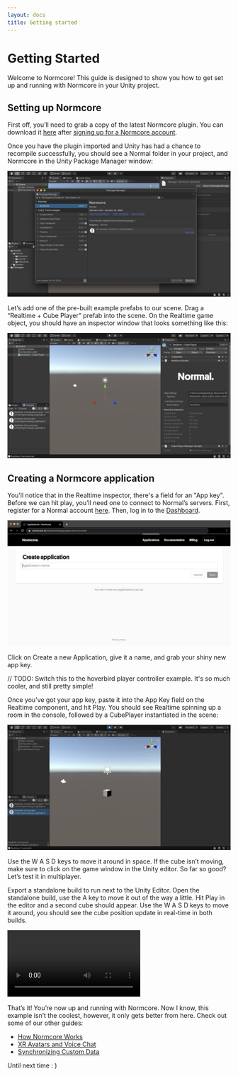 ```yaml
---
layout: docs
title: Getting started
---
```

# Getting Started
Welcome to Normcore! This guide is designed to show you how to get set up and running with Normcore in your Unity project.

## Setting up Normcore

First off, you’ll need to grab a copy of the latest Normcore plugin. You can download it [here](https://normcore.io/download) after [signing up for a Normcore account](https://normcore.io/dashboard/signup).



Once you have the plugin imported and Unity has had a chance to recompile successfully, you should see a Normal folder in your project, and Normcore in the Unity Package Manager window:

![](./getting-started/package-manager.png "An empty project with Normcore freshly imported.")

Let’s add one of the pre-built example prefabs to our scene. Drag a “Realtime + Cube Player” prefab into the scene. On the Realtime game object, you should have an inspector window that looks something like this:

![](./getting-started/realtime-inspector.png "The newly added Realtime object contains both Realtime and a Cube Player Manager component.")

## Creating a Normcore application

You'll notice that in the Realtime inspector, there's a field for an "App key". Before we can hit play, you’ll need one to connect to Normal’s servers. First, register for a Normal account [here](/dashboard/signup). Then, log in to the [Dashboard](/dashboard).

![](./getting-started/normcore-dashboard.png "The Normcore dashboard, where you manage your applications.")

Click on Create a new Application, give it a name, and grab your shiny new app key.

// TODO: Switch this to the hoverbird player controller example. It's so much cooler, and still pretty simple!

Once you’ve got your app key, paste it into the App Key field on the Realtime component, and hit Play. You should see Realtime spinning up a room in the console, followed by a CubePlayer instantiated in the scene:

![](./getting-started/cube-player.png "A CubePlayer is instantiated for your local player when you connect.")

Use the W A S D keys to move it around in space. If the cube isn’t moving, make sure to click on the game window in the Unity editor. So far so good? Let’s test it in multiplayer.

Export a standalone build to run next to the Unity Editor. Open the standalone build, use the A key to move it out of the way a little. Hit Play in the editor and a second cube should appear. Use the W A S D keys to move it around, you should see the cube position update in real-time in both builds.

![](./getting-started/cube-player-demo.mp4 "Both CubePlayers are synced automatically to the other client.")

That’s it! You’re now up and running with Normcore. Now I know, this example isn’t the coolest, however, it only gets better from here. Check out some of our other guides:

- [How Normcore Works](core-concepts/how-normcore-works.md)
- [XR Avatars and Voice Chat](xr-guides/xr-avatars-and-voice-chat.md)
- [Synchronizing Custom Data](core-concepts/synchronizing-custom-data.md)

Until next time  : )